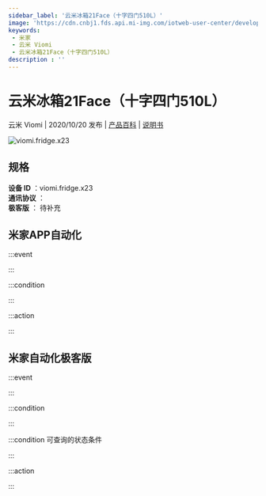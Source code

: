 ```yaml
---
sidebar_label: '云米冰箱21Face（十字四门510L）'
image: 'https://cdn.cnbj1.fds.api.mi-img.com/iotweb-user-center/developer_1679048482703TZUQOS7E.png?GalaxyAccessKeyId=AKVGLQWBOVIRQ3XLEW&Expires=9223372036854775807&Signature=A3F7gNtjSL+ch3Iaed+AAnKB48U='
keywords: 
 - 米家
 - 云米 Viomi
 - 云米冰箱21Face（十字四门510L）
description : ''
---
```

# 云米冰箱21Face（十字四门510L）

云米 Viomi | 2020/10/20 发布 | [产品百科](https://home.mi.com/webapp/content/baike/product/index.html?model=viomi.fridge.x23/) | [说明书](https://home.mi.com/views/introduction.html?model=viomi.fridge.x23&region=cn)

![viomi.fridge.x23](https://cdn.cnbj1.fds.api.mi-img.com/iotweb-user-center/developer_1679048482703TZUQOS7E.png?GalaxyAccessKeyId=AKVGLQWBOVIRQ3XLEW&Expires=9223372036854775807&Signature=A3F7gNtjSL+ch3Iaed+AAnKB48U=)

## 规格  
> 
**设备 ID** ：viomi.fridge.x23  
**通讯协议** ：  
**极客版**  ： 待补充 


## 米家APP自动化  

:::event  

:::

:::condition  

:::

:::action   

:::

## 米家自动化极客版  

:::event  

:::

:::condition  

:::

:::condition 可查询的状态条件  

:::

:::action  

:::

        
